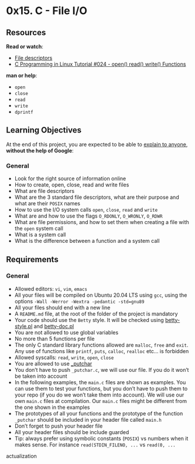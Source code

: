 <h1 class="gap">0x15. C - File I/O</h1><div class="gap" id="project-description">
<h2>Resources</h2>
<p><strong>Read or watch</strong>:</p>
<ul>
<li><a href="/rltoken/zwnc2vqfmCs_ZThsyxkjJw" target="_blank" title="File descriptors">File descriptors</a> </li>
<li><a href="/rltoken/Ig_LMzPlXTT-EwoSAgYK-Q" target="_blank" title="C Programming in Linux Tutorial #024 - open() read() write() Functions">C Programming in Linux Tutorial #024 - open() read() write() Functions</a> </li>
</ul>
<p><strong>man or help</strong>:</p>
<ul>
<li><code>open</code></li>
<li><code>close</code></li>
<li><code>read</code></li>
<li><code>write</code></li>
<li><code>dprintf</code></li>
</ul>
<h2>Learning Objectives</h2>
<p>At the end of this project, you are expected to be able to <a href="/rltoken/Nc4nB-8F51kkwvfjIQ1djw" target="_blank" title="explain to anyone">explain to anyone</a>, <strong>without the help of Google</strong>:</p>
<h3>General</h3>
<ul>
<li>Look for the right source of information online</li>
<li>How to create, open, close, read and write files</li>
<li>What are file descriptors</li>
<li>What are the 3 standard file descriptors, what are their purpose and what are their <code>POSIX</code> names</li>
<li>How to use the I/O system calls <code>open</code>, <code>close</code>, <code>read</code> and <code>write</code></li>
<li>What are and how to use the flags <code>O_RDONLY</code>, <code>O_WRONLY</code>, <code>O_RDWR</code></li>
<li>What are file permissions, and how to set them when creating a file with the <code>open</code> system call</li>
<li>What is a system call</li>
<li>What is the difference between a function and a system call</li>
</ul>
<h2>Requirements</h2>
<h3>General</h3>
<ul>
<li>Allowed editors: <code>vi</code>, <code>vim</code>, <code>emacs</code></li>
<li>All your files will be compiled on Ubuntu 20.04 LTS using <code>gcc</code>, using the options <code>-Wall -Werror -Wextra -pedantic -std=gnu89</code></li>
<li>All your files should end with a new line</li>
<li>A <code>README.md</code> file, at the root of the folder of the project is mandatory</li>
<li>Your code should use the <code>Betty</code> style. It will be checked using <a href="https://github.com/holbertonschool/Betty/blob/master/betty-style.pl" target="_blank" title="betty-style.pl">betty-style.pl</a> and <a href="https://github.com/holbertonschool/Betty/blob/master/betty-doc.pl" target="_blank" title="betty-doc.pl">betty-doc.pl</a></li>
<li>You are not allowed to use global variables</li>
<li>No more than 5 functions per file</li>
<li>The only C standard library functions allowed are <code>malloc</code>, <code>free</code> and <code>exit</code>. Any use of functions like <code>printf</code>, <code>puts</code>, <code>calloc</code>, <code>realloc</code> etc… is forbidden</li>
<li>Allowed syscalls: <code>read</code>, <code>write</code>, <code>open</code>, <code>close</code></li>
<li>You are allowed to use <a href="https://github.com/holbertonschool/_putchar.c/blob/master/_putchar.c" target="_blank" title="_putchar">_putchar</a></li>
<li>You don’t have to push <code>_putchar.c</code>, we will use our file. If you do it won’t be taken into account</li>
<li>In the following examples, the <code>main.c</code> files are shown as examples. You can use them to test your functions, but you don’t have to push them to your repo (if you do we won’t take them into account). We will use our own <code>main.c</code> files at compilation. Our <code>main.c</code> files might be different from the one shown in the examples</li>
<li>The prototypes of all your functions and the prototype of the function <code>_putchar</code> should be included in your header file called <code>main.h</code></li>
<li>Don’t forget to push your header file</li>
<li>All your header files should be include guarded</li>
<li>Tip: always prefer using symbolic constants (<code>POSIX</code>) vs numbers when it makes sense. For instance <code>read(STDIN_FILENO, ...</code> vs <code>read(0, ...</code></li>
</ul>
</div>actualization